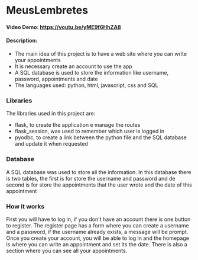 # MeusLembretes
#### Video Demo:  <https://youtu.be/yME9f6HhZA8>
#### Description:
- The main idea of this project is to have a web site where you can write your appointments
- It is necessary create an account to use the app 
- A SQL database is used to store the information like username, password, appointments and date
- The languages used: python, html, javascript, css and SQL 
### Libraries
The libraries used in this project are: 
- flask, to create the application e manage the routes
- flask_session, was used to remember which user is logged in
- pyodbc, to create a link between the python file and the SQL database and update it when requested
### Database 
A SQL database was used to store all the information. In this database there is two tables, the first is for store the username and password and de second is for store the appointments that the user wrote and the date of this appointment
### How it works
First you will have to log in, if you don't have an account there is one button to register. 
The register page has a form where you can create a username and a password, if the username already exists, a message will be prompt.
Once you create your account, you will be able to log in and the homepage is where you can write an appointment and set its the date. There is also a section where you can see all your appointments. 